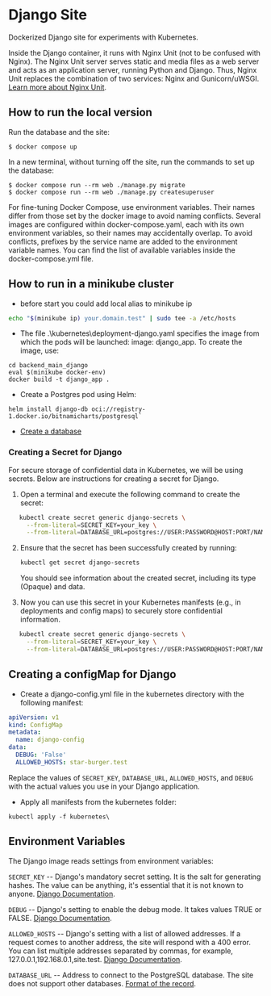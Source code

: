 # Django Site

Dockerized Django site for experiments with Kubernetes.

Inside the Django container, it runs with Nginx Unit (not to be confused with Nginx). The Nginx Unit server serves static and media files as a web server and acts as an application server, running Python and Django. Thus, Nginx Unit replaces the combination of two services: Nginx and Gunicorn/uWSGI. [Learn more about Nginx Unit](https://unit.nginx.org/).

## How to run the local version

Run the database and the site:

```shell
$ docker compose up
```

In a new terminal, without turning off the site, run the commands to set up the database:


```shell
$ docker compose run --rm web ./manage.py migrate  
$ docker compose run --rm web ./manage.py createsuperuser  
```

For fine-tuning Docker Compose, use environment variables. Their names differ from those set by the docker image to avoid naming conflicts. Several images are configured within docker-compose.yaml, each with its own environment variables, so their names may accidentally overlap. To avoid conflicts, prefixes by the service name are added to the environment variable names. You can find the list of available variables inside the docker-compose.yml file.

## How to run in a minikube cluster
- before start you could add local alias to minikube ip
```bash
echo "$(minikube ip) your.domain.test" | sudo tee -a /etc/hosts
```
- The file .\kubernetes\deployment-django.yaml specifies the image from which the pods will be launched: image: django_app.
To create the image, use:
```shell
cd backend_main_django
eval $(minikube docker-env)
docker build -t django_app .
```
- Create a Postgres pod using Helm: 
```shell
helm install django-db oci://registry-1.docker.io/bitnamicharts/postgresql`
```
- [Create a database](https://medium.com/coding-blocks/creating-user-database-and-adding-access-on-postgresql-8bfcd2f4a91e)

### Creating a Secret for Django

For secure storage of confidential data in Kubernetes, we will be using secrets. Below are instructions for creating a secret for Django.
1. Open a terminal and execute the following command to create the secret:

```bash
   kubectl create secret generic django-secrets \
     --from-literal=SECRET_KEY=your_key \
     --from-literal=DATABASE_URL=postgres://USER:PASSWORD@HOST:PORT/NAME \
```
2. Ensure that the secret has been successfully created by running:

   ```bash
   kubectl get secret django-secrets
   ```

   You should see information about the created secret, including its type (Opaque) and data.

3. Now you can use this secret in your Kubernetes manifests (e.g., in deployments and config maps) to securely store confidential information.


```bash
   kubectl create secret generic django-secrets \
     --from-literal=SECRET_KEY=your_key \
     --from-literal=DATABASE_URL=postgres://USER:PASSWORD@HOST:PORT/NAME \
```
## Creating a configMap for Django
- Create a django-config.yml file in the kubernetes directory with the following manifest:
```yaml
apiVersion: v1
kind: ConfigMap
metadata:
  name: django-config
data:
  DEBUG: 'False'
  ALLOWED_HOSTS: star-burger.test
```


Replace the values of `SECRET_KEY`, `DATABASE_URL`, `ALLOWED_HOSTS`, and `DEBUG` with the actual values you use in your Django application.

- Apply all manifests from the kubernetes folder: 
```
kubectl apply -f kubernetes\
```

## Environment Variables

The Django image reads settings from environment variables:

`SECRET_KEY` -- Django's mandatory secret setting. It is the salt for generating hashes. The value can be anything, it's essential that it is not known to anyone. [Django Documentation](https://docs.djangoproject.com/en/3.2/ref/settings/#secret-key).

`DEBUG` -- Django's setting to enable the debug mode. It takes values TRUE or FALSE. [Django Documentation](https://docs.djangoproject.com/en/3.2/ref/settings/#std:setting-DEBUG).

`ALLOWED_HOSTS` -- Django's setting with a list of allowed addresses. If a request comes to another address, the site will respond with a 400 error. You can list multiple addresses separated by commas, for example, 127.0.0.1,192.168.0.1,site.test. [Django Documentation](https://docs.djangoproject.com/en/3.2/ref/settings/#allowed-hosts).

`DATABASE_URL` -- Address to connect to the PostgreSQL database. The site does not support other databases. [Format of the record](https://github.com/jacobian/dj-database-url#url-schema).
